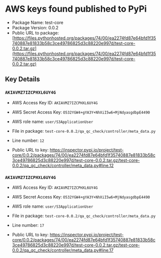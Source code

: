 # AWS keys found published to PyPi

* Package Name: test-core
* Package Version: 0.0.2
* Public URL to package: [https://files.pythonhosted.org/packages/74/00/ea2274fd87e64bfd1f35740887e81833b58c3ce49786825d3c88220e997d/test-core-0.0.2.tar.gz](https://files.pythonhosted.org/packages/74/00/ea2274fd87e64bfd1f35740887e81833b58c3ce49786825d3c88220e997d/test-core-0.0.2.tar.gz)

## Key Details

### `AKIAVMZ7IZCPHXL6UY4G`

* AWS Access Key ID: `AKIAVMZ7IZCPHXL6UY4G`
* AWS Secret Access Key: `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` 
* AWS role name: `user/S3ApplicationUser`
* File in package: `test-core-0.0.2/qa_qc_check/controller/meta_data.py`
* Line number: `12`

* Public URL to key: https://inspector.pypi.io/project/test-core/0.0.2/packages/74/00/ea2274fd87e64bfd1f35740887e81833b58c3ce49786825d3c88220e997d/test-core-0.0.2.tar.gz/test-core-0.0.2/qa_qc_check/controller/meta_data.py#line.12



### `AKIAVMZ7IZCPHXL6UY4G`

* AWS Access Key ID: `AKIAVMZ7IZCPHXL6UY4G`
* AWS Secret Access Key: `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` 
* AWS role name: `user/S3ApplicationUser`
* File in package: `test-core-0.0.2/qa_qc_check/controller/meta_data.py`
* Line number: `17`

* Public URL to key: https://inspector.pypi.io/project/test-core/0.0.2/packages/74/00/ea2274fd87e64bfd1f35740887e81833b58c3ce49786825d3c88220e997d/test-core-0.0.2.tar.gz/test-core-0.0.2/qa_qc_check/controller/meta_data.py#line.17


